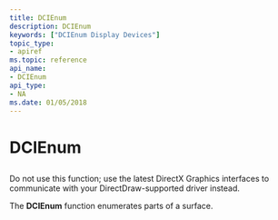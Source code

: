 ```yaml
---
title: DCIEnum
description: DCIEnum
keywords: ["DCIEnum Display Devices"]
topic_type:
- apiref
ms.topic: reference
api_name:
- DCIEnum
api_type:
- NA
ms.date: 01/05/2018
---
```


# DCIEnum


## <span id="ddk_dcienum_gg"></span><span id="DDK_DCIENUM_GG"></span>


Do not use this function; use the latest DirectX Graphics interfaces to communicate with your DirectDraw-supported driver instead.

The **DCIEnum** function enumerates parts of a surface.

 

 





